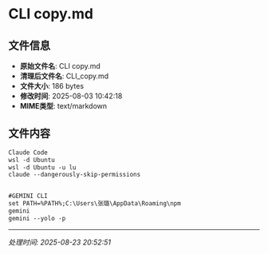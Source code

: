 # CLI copy.md

## 文件信息
- **原始文件名**: CLI copy.md
- **清理后文件名**: CLI_copy.md
- **文件大小**: 186 bytes
- **修改时间**: 2025-08-03 10:42:18
- **MIME类型**: text/markdown

## 文件内容

```md
Claude Code
wsl -d Ubuntu
wsl -d Ubuntu -u lu
claude --dangerously-skip-permissions


#GEMINI CLI
set PATH=%PATH%;C:\Users\张璐\AppData\Roaming\npm
gemini
gemini --yolo -p


```

---
*处理时间: 2025-08-23 20:52:51*
